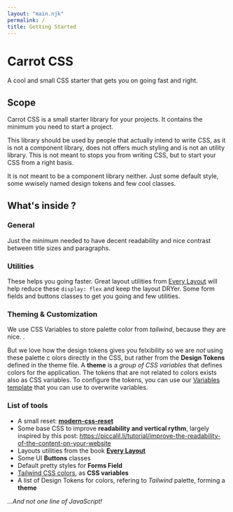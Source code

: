 ```yaml
---
layout: "main.njk"
permalink: /
title: Getting Started
---
```


# Carrot CSS

A cool and small CSS starter that gets you on going fast and right.

## Scope

Carrot CSS is a small starter library for your projects. It contains the minimum you need to start a project.

This library should be used by people that actually intend to write CSS, as it is not a component library, does not offers much styling and is not an utility library.
This is not meant to stops you from writing CSS, but to start your CSS from a right basis.

It is not meant to be a component library neither. Just some default style, some wwisely named design tokens and few cool classes.

## What's inside ?

### General

Just the minimum needed to have decent readability and nice contrast between title sizes and paragraphs.

### Utilities

These helps you going faster. Great layout utilities from [Every Layout](https://every-layout.dev/) will help reduce these `display: flex` and keep the layout DRYer. Some form fields and buttons classes to get you going and few utilities.

### Theming & Customization

We use CSS Variables to store palette color from _tailwind_, because they are nice. .

But we love how the design tokens gives you felxibility so we are _not_ using these palette c olors directly in the CSS, but rather from the **Design Tokens** defined in the theme file.
A **theme** is a _group of CSS variables_ that defines colors for the application.
The tokens that are not related to colors exists also as CSS variables.
To configure the tokens, you can use our [Variables template](#) that you can use to overwrite variables.

### List of tools

- A small reset: **[modern-css-reset](https://github.com/hankchizljaw/modern-css-reset)**
- Some base CSS to improve **readability and vertical rythm**, largely inspired by this post: <https://piccalil.li/tutorial/improve-the-readability-of-the-content-on-your-website>
- Layouts utilities from the book **[Every Layout](https://every-layout.dev/)**
- Some UI **Buttons** classes
- Default pretty styles for **Forms Field**
- [Tailwind CSS colors](https://tailwindcss.com/docs/customizing-colors), as **CSS variables**
- A list of Design Tokens for colors, refering to _Tailwind_ palette, forming a **theme**

_...And not one line of JavaScript!_
